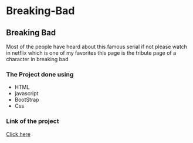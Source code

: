 # Breaking-Bad
<h2>Breaking Bad </h2>
<p>Most of the people have heard about this famous serial if not please watch in netflix which is one of my favorites this page is the tribute page of a character in breaking bad </P>
 <h3>The Project done using </h3>
 <ul>
 <li>HTML</li>
 <li>javascript</li>
 <li>BootStrap</li>
 <li>Css</li>
 </ul>
 <h3>Link of the project</h3>
 <a href="https://trusting-murdock-874112.netlify.app/" target="_blank" >Click here</a>
